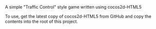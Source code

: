 A simple "Traffic Control" style game written using cocos2d-HTML5

To use, get the latest copy of cocos2d-HTML5 from GitHub and copy the contents into the root of this project.
